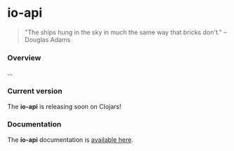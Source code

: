 
# io-api
> "The ships hung in the sky in much the same way that bricks don't." – Douglas Adams

### Overview

...

### Current version

The <strong>io-api</strong> is releasing soon on Clojars!

### Documentation

The <strong>io-api</strong> documentation is [available here](documentation/COVER.md).
